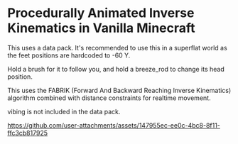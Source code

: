 # Procedurally Animated Inverse Kinematics in Vanilla Minecraft
This uses a data pack. It's recommended to use this in a superflat world as the feet positions are hardcoded to -60 Y.

Hold a brush for it to follow you, and hold a breeze_rod to change its head position.

This uses the FABRIK (Forward And Backward Reaching Inverse Kinematics) algorithm combined with distance constraints for realtime movement.

vibing is not included in the data pack.

https://github.com/user-attachments/assets/147955ec-ee0c-4bc8-8f11-ffc3cb817925

